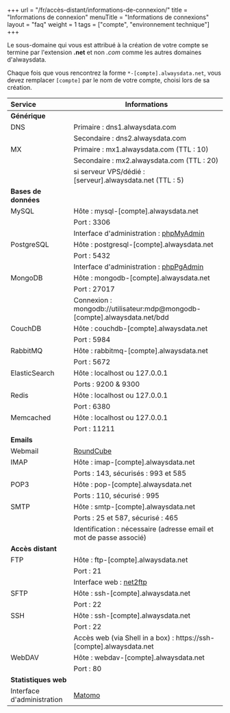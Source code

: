 +++
url = "/fr/accès-distant/informations-de-connexion/"
title = "Informations de connexion"
menuTitle = "Informations de connexions"
layout = "faq"
weight = 1
tags = ["compte", "environnement technique"]
+++


Le sous-domaine qui vous est attribué à la création de votre compte se termine par l'extension **.net** et non _.com_ comme les autres domaines d'alwaysdata.

Chaque fois que vous rencontrez la forme `*-[compte].alwaysdata.net`, vous devez remplacer `[compte]` par le nom de votre compte, choisi lors de sa création.



| Service                    | Informations                                                                 |
|:---------------------------|------------------------------------------------------------------------------|
| **Générique**              |                                                                              |
| DNS                        | Primaire : dns1.alwaysdata.com                                               |
|                            | Secondaire : dns2.alwaysdata.com                                             |
| MX                         | Primaire : mx1.alwaysdata.com (TTL : 10)                                     |
|                            | Secondaire : mx2.alwaysdata.com (TTL : 20)                                   |
|                            | si serveur VPS/dédié : [serveur].alwaysdata.net (TTL : 5)                    |
| **Bases de données**       |                                                                              |
| MySQL                      | Hôte : mysql-[compte].alwaysdata.net                                         |
|                            | Port : 3306                                                                  |
|                            | Interface d'administration : [phpMyAdmin](https://phpmyadmin.alwaysdata.com) |
| PostgreSQL                 | Hôte : postgresql-[compte].alwaysdata.net                                    |
|                            | Port : 5432                                                                  |
|                            | Interface d'administration : [phpPgAdmin](https://phppgadmin.alwaysdata.com) |
| MongoDB                    | Hôte : mongodb-[compte].alwaysdata.net                                       |
|                            | Port : 27017                                                                 |
|                            | Connexion : mongodb://utilisateur:mdp@mongodb-[compte].alwaysdata.net/bdd    |
| CouchDB                    | Hôte : couchdb-[compte].alwaysdata.net                                       |
|                            | Port : 5984                                                                  |
| RabbitMQ                   | Hôte : rabbitmq-[compte].alwaysdata.net                                      |
|                            | Port : 5672                                                                  |
| ElasticSearch              | Hôte : localhost ou 127.0.0.1                                                |
|                            | Ports : 9200 & 9300                                                          |
| Redis                      | Hôte : localhost ou 127.0.0.1                                                |
|                            | Port : 6380                                                                  |
| Memcached                  | Hôte : localhost ou 127.0.0.1                                                |
|                            | Port : 11211                                                                 |
| **Emails**                 |                                                                              |
| Webmail                    | [RoundCube](https://webmail.alwaysdata.com)                                  |
| IMAP                       | Hôte : imap-[compte].alwaysdata.net                                          |
|                            | Ports : 143, sécurisés : 993 et 585                                          |
| POP3                       | Hôte : pop-[compte].alwaysdata.net                                           |
|                            | Ports : 110, sécurisé : 995                                                  |
| SMTP                       | Hôte : smtp-[compte].alwaysdata.net                                          |
|                            | Ports : 25 et 587, sécurisé : 465                                            |
|                            | Identification : nécessaire (adresse email et mot de passe associé)          |
| **Accès distant**          |                                                                              |
| FTP                        | Hôte : ftp-[compte].alwaysdata.net                                           |
|                            | Port : 21                                                                    |
|                            | Interface web : [net2ftp](https://net2ftp.alwaysdata.com/)                   |
| SFTP                       | Hôte : ssh-[compte].alwaysdata.net                                           |
|                            | Port : 22                                                                    |
| SSH                        | Hôte : ssh-[compte].alwaysdata.net                                           |
|                            | Port : 22                                                                    |
|                            | Accès web (via Shell in a box) : https://ssh-[compte].alwaysdata.net         |
| WebDAV                     | Hôte : webdav-[compte].alwaysdata.net                                        |
|                            | Port : 80                                                                    |
| **Statistiques web**       |                                                                              |
| Interface d'administration | [Matomo](https://analytics.alwaysdata.com)                                   |
